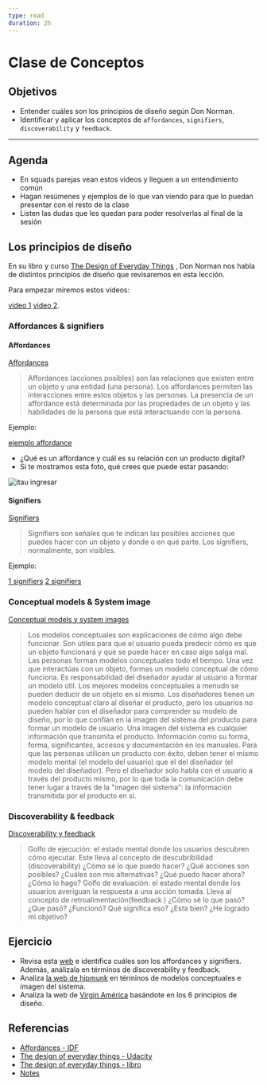 ```yaml
---
type: read
duration: 2h
---
```


# Clase de Conceptos

## Objetivos

- Entender cuáles son los principios de diseño según Don Norman.
- Identificar y aplicar los conceptos de `affordances`, `signifiers`,
  `discoverability` y `feedback`.

***

## Agenda

- En squads parejas vean estos videos y lleguen a un entendimiento común
- Hagan resúmenes y ejemplos de lo que van viendo para que lo puedan presentar
  con el resto de la clase
- Listen las dudas que les quedan para poder resolverlas al final de la sesión

## Los principios de diseño

En su libro y curso [The Design of Everyday Things](https://www.udacity.com/course/intro-to-the-design-of-everyday-things--design101)
, Don Norman nos habla de distintos principios de diseño que revisaremos en esta
lección.

Para empezar miremos estos videos:

[video 1](https://youtu.be/tZkP9evOAtI)
[video 2](https://youtu.be/tmw1T-xqw5U).

### Affordances & signifiers

#### Affordances

[Affordances](https://youtu.be/a6F0EYCUjcE)

> Affordances (acciones posibles) son las relaciones que existen entre un objeto
y una entidad (una persona). Los affordances permiten las interacciones entre
estos objetos y las personas. La presencia de un affordance está determinada
por las propiedades de un objeto y las habilidades de la persona que está
interactuando con la persona.

Ejemplo:

[ejemplo affordance](https://youtu.be/iDrlD0kGaQo)

- ¿Qué es un affordance y cuál es su relación con un producto digital?
- Si te mostramos esta foto, qué crees que puede estar pasando:

![itau ingresar](https://lh5.googleusercontent.com/zYKvjSGgc6rwLt3Y24VPOlDmyb4C1sTmn2xfboy73HFjbP6FV7t-4xchymGuboRf8qAiOGh0ah_yw4TGsj7YAGjQrWbB_IUe5G6H6cQ1YgwrdN9RmmpiATzCNoYg8CKMD1z8_5jSKRo)

#### Signifiers

[Signifiers](https://youtu.be/ZQ-jirlAoD4)

> Signifiers son señales que te indican las posibles acciones que puedes hacer
con un objeto y donde o en qué parte. Los signifiers, normalmente, son visibles.

Ejemplo:

[1 signifiers](https://youtu.be/gCj1YwBYfQw)
[2 signifiers](https://youtu.be/aYOXN0i9i24)

### Conceptual models & System image

[Conceptual models y system images](https://youtu.be/pAOyWFOFhsg)

> Los modelos conceptuales son explicaciones de cómo algo debe funcionar. Son
útiles para que el usuario pueda predecir cómo es que un objeto funcionará y qué
se puede hacer en caso algo salga mal.
> Las personas forman modelos conceptuales todo el tiempo. Una vez que
interactúas con un objeto, formas un modelo conceptual de cómo funciona. Es
responsabilidad del diseñador ayudar al usuario a formar un modelo útil. Los
mejores modelos conceptuales a menudo se pueden deducir de un objeto en sí
mismo.
> Los diseñadores tienen un modelo conceptual claro al diseñar el producto, pero
los usuarios no pueden hablar con el diseñador para comprender su modelo de
diseño, por lo que confían en la imagen del sistema del producto para formar
un modelo de usuario. Una imagen del sistema es cualquier información que
transmita el producto. Información como su forma, forma, significantes,
accesos y documentación en los manuales.
> Para que las personas utilicen un producto con éxito, deben tener el mismo
modelo mental (el modelo del usuario) que el del diseñador (el modelo del
diseñador). Pero el diseñador solo habla con el usuario a través del producto
mismo, por lo que toda la comunicación debe tener lugar a través de la "imagen
del sistema": la información transmitida por el producto en sí.

### Discoverability & feedback

[Discoverability y feedback](https://youtu.be/313T70aeixc)

> Golfo de ejecución: el estado mental donde los usuarios descubren cómo
ejecutar. Este lleva al concepto de descubribilidad (discoverability) ¿Cómo sé
lo que puedo hacer? ¿Qué acciones son posibles? ¿Cuáles son mis alternativas?
¿Qué puedo hacer ahora? ¿Cómo lo hago?
> Golfo de evaluación: el estado mental donde los usuarios averiguan la
respuesta a una acción tomada. Lleva al concepto de retroalimentación(feedback
) ¿Cómo sé lo que pasó? ¿Que pasó? ¿Funcionó? Qué significa eso? ¿Esta bien?
¿He logrado mi objetivo?

## Ejercicio

- Revisa esta [web](http://www.pacifico.com.pe/) e identifica cuáles son los
  affordances y signifiers. Además, análizala en términos de discoverability y
  feedback.
- Analiza [la web de hipmunk](https://www.hipmunk.com/) en términos de modelos
  conceptuales e imagen del sistema.
- Analiza la web de [Virgin América](https://www.virginamerica.com/book)
  basándote en los 6 principios de diseño.

## Referencias

- [Affordances - IDF](https://www.interaction-design.org/literature/topics/affordances)
- [The design of everyday things - Udacity](http://udacity.com/courses/design101)
- [The design of everyday things - libro](https://www.amazon.com/Design-Everyday-Things-Revised-Expanded/dp/0465050654/ref=sr_1_1?ie=UTF8&qid=1518564635&sr=8-1&keywords=design+of+everyday+things)
- [Notes](https://gist.github.com/dideler/8018644)
